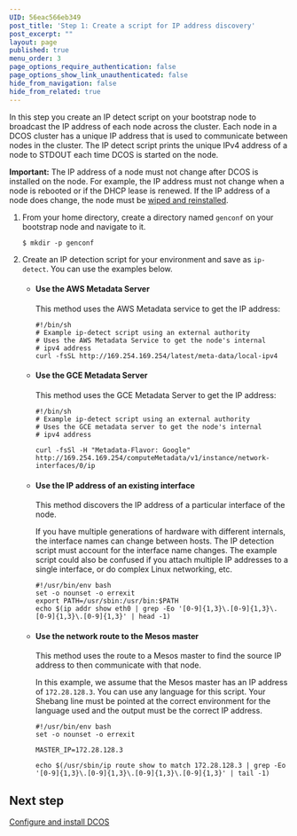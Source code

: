 ```yaml
---
UID: 56eac566eb349
post_title: 'Step 1: Create a script for IP address discovery'
post_excerpt: ""
layout: page
published: true
menu_order: 3
page_options_require_authentication: false
page_options_show_link_unauthenticated: false
hide_from_navigation: false
hide_from_related: true
---
```

In this step you create an IP detect script on your bootstrap node to broadcast the IP address of each node across the cluster. Each node in a DCOS cluster has a unique IP address that is used to communicate between nodes in the cluster. The IP detect script prints the unique IPv4 address of a node to STDOUT each time DCOS is started on the node.

**Important:** The IP address of a node must not change after DCOS is installed on the node. For example, the IP address must not change when a node is rebooted or if the DHCP lease is renewed. If the IP address of a node does change, the node must be [wiped and reinstalled][1].

1.  From your home directory, create a directory named `genconf` on your bootstrap node and navigate to it.
    
        $ mkdir -p genconf
        

2.  Create an IP detection script for your environment and save as `ip-detect`. You can use the examples below.
    
    *   #### Use the AWS Metadata Server
        
        This method uses the AWS Metadata service to get the IP address:
        
            #!/bin/sh
            # Example ip-detect script using an external authority
            # Uses the AWS Metadata Service to get the node's internal
            # ipv4 address
            curl -fsSL http://169.254.169.254/latest/meta-data/local-ipv4
            
    
    *   #### Use the GCE Metadata Server
        
        This method uses the GCE Metadata Server to get the IP address:
        
            #!/bin/sh
            # Example ip-detect script using an external authority
            # Uses the GCE metadata server to get the node's internal
            # ipv4 address
            
            curl -fsSl -H "Metadata-Flavor: Google" http://169.254.169.254/computeMetadata/v1/instance/network-interfaces/0/ip
            
    
    *   #### Use the IP address of an existing interface
        
        This method discovers the IP address of a particular interface of the node.
        
        If you have multiple generations of hardware with different internals, the interface names can change between hosts. The IP detection script must account for the interface name changes. The example script could also be confused if you attach multiple IP addresses to a single interface, or do complex Linux networking, etc.
        
            #!/usr/bin/env bash
            set -o nounset -o errexit
            export PATH=/usr/sbin:/usr/bin:$PATH
            echo $(ip addr show eth0 | grep -Eo '[0-9]{1,3}\.[0-9]{1,3}\.[0-9]{1,3}\.[0-9]{1,3}' | head -1)
            
    
    *   #### Use the network route to the Mesos master
        
        This method uses the route to a Mesos master to find the source IP address to then communicate with that node.
        
        In this example, we assume that the Mesos master has an IP address of `172.28.128.3`. You can use any language for this script. Your Shebang line must be pointed at the correct environment for the language used and the output must be the correct IP address.
        
            #!/usr/bin/env bash
            set -o nounset -o errexit
            
            MASTER_IP=172.28.128.3
            
            echo $(/usr/sbin/ip route show to match 172.28.128.3 | grep -Eo '[0-9]{1,3}\.[0-9]{1,3}\.[0-9]{1,3}\.[0-9]{1,3}' | tail -1)
            

## Next step

[Configure and install DCOS][2]

 [1]: ../getting-started/installing/installing-enterprise-edition/dcos-cleanup-script/
 [2]: ../configure-and-install-dcos/